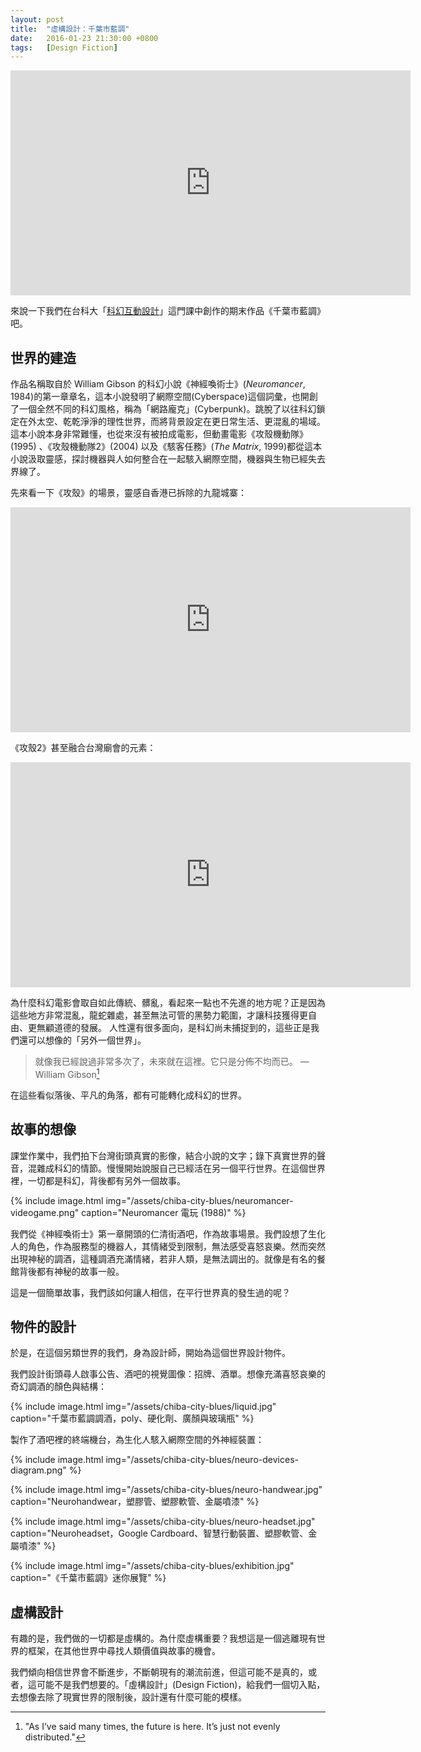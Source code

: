 ```yaml
---
layout: post
title:  "虛構設計：千葉市藍調"
date:   2016-01-23 21:30:00 +0800
tags:   [Design Fiction]
---
```


<div class="video-wrapper">
  <iframe src="https://player.vimeo.com/video/151607495" width="640" height="360" frameborder="0" webkitallowfullscreen mozallowfullscreen allowfullscreen></iframe>
</div>

來說一下我們在台科大「[科幻互動設計](http://designfictions2013.blogspot.tw/)」這門課中創作的期末作品《千葉市藍調》吧。

## 世界的建造

作品名稱取自於 William Gibson 的科幻小說《神經喚術士》(*Neuromancer*, 1984)的第一章章名，這本小說發明了網際空間(Cyberspace)這個詞彙，也開創了一個全然不同的科幻風格，稱為「網路龐克」(Cyberpunk)。跳脫了以往科幻鎖定在外太空、乾乾淨淨的理性世界，而將背景設定在更日常生活、更混亂的場域。這本小說本身非常難懂，也從來沒有被拍成電影，但動畫電影《攻殼機動隊》(1995) 、《攻殼機動隊2》(2004) 以及《駭客任務》(*The Matrix*, 1999)都從這本小說汲取靈感，探討機器與人如何整合在一起駭入網際空間，機器與生物已經失去界線了。

先來看一下《攻殼》的場景，靈感自香港已拆除的九龍城寨：

<div class="video-wrapper">
  <iframe width="640" height="360" src="https://www.youtube.com/embed/WB-ik-Bpl0c" frameborder="0" allowfullscreen></iframe>
</div>

《攻殼2》甚至融合台灣廟會的元素：

<div class="video-wrapper">
  <iframe width="640" height="360" src="https://www.youtube.com/embed/3IGTiFuDjTI" frameborder="0" allowfullscreen></iframe>
</div>

為什麼科幻電影會取自如此傳統、髒亂，看起來一點也不先進的地方呢？正是因為這些地方非常混亂，龍蛇雜處，甚至無法可管的黑勢力範圍，才讓科技獲得更自由、更無顧道德的發展。
人性還有很多面向，是科幻尚未捕捉到的，這些正是我們還可以想像的「另外一個世界」。

> 就像我已經說過非常多次了，未來就在這裡。它只是分佈不均而已。 — William Gibson[^1]

在這些看似落後、平凡的角落，都有可能轉化成科幻的世界。

## 故事的想像

課堂作業中，我們拍下台灣街頭真實的影像，結合小說的文字；錄下真實世界的聲音，混雜成科幻的情節。慢慢開始說服自己已經活在另一個平行世界。在這個世界裡，一切都是科幻，背後都有另外一個故事。

{% include image.html
           img="/assets/chiba-city-blues/neuromancer-videogame.png"
           caption="Neuromancer 電玩 (1988)" %}

我們從《神經喚術士》第一章開頭的仁清街酒吧，作為故事場景。我們設想了生化人的角色，作為服務型的機器人，其情緒受到限制，無法感受喜怒哀樂。然而突然出現神秘的調酒，這種調酒充滿情緒，若非人類，是無法調出的。就像是有名的餐館背後都有神秘的故事一般。

這是一個簡單故事，我們該如何讓人相信，在平行世界真的發生過的呢？

## 物件的設計

於是，在這個另類世界的我們，身為設計師，開始為這個世界設計物件。

我們設計街頭尋人啟事公告、酒吧的視覺圖像：招牌、酒單。想像充滿喜怒哀樂的奇幻調酒的顏色與結構：

{% include image.html
           img="/assets/chiba-city-blues/liquid.jpg"
           caption="千葉市藍調調酒，poly、硬化劑、廣顏與玻璃瓶" %}

製作了酒吧裡的終端機台，為生化人駭入網際空間的外神經裝置：

{% include image.html
           img="/assets/chiba-city-blues/neuro-devices-diagram.png" %}

{% include image.html
           img="/assets/chiba-city-blues/neuro-handwear.jpg"
           caption="Neurohandwear，塑膠管、塑膠軟管、金屬噴漆" %}

{% include image.html
           img="/assets/chiba-city-blues/neuro-headset.jpg"
           caption="Neuroheadset，Google Cardboard、智慧行動裝置、塑膠軟管、金屬噴漆" %}

{% include image.html
           img="/assets/chiba-city-blues/exhibition.jpg"
           caption="《千葉市藍調》迷你展覽" %}

## 虛構設計

有趣的是，我們做的一切都是虛構的。為什麼虛構重要？我想這是一個逃離現有世界的框架，在其他世界中尋找人類價值與故事的機會。

我們傾向相信世界會不斷進步，不斷朝現有的潮流前進，但這可能不是真的，或者，這可能不是我們想要的。「虛構設計」(Design Fiction)，給我們一個切入點，去想像去除了現實世界的限制後，設計還有什麼可能的模樣。

[^1]: "As I’ve said many times, the future is here. It’s just not evenly distributed."
